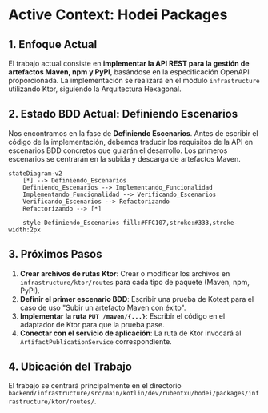 # Active Context: Hodei Packages

## 1. Enfoque Actual

El trabajo actual consiste en **implementar la API REST para la gestión de artefactos Maven, npm y PyPI**, basándose en la especificación OpenAPI proporcionada. La implementación se realizará en el módulo `infrastructure` utilizando Ktor, siguiendo la Arquitectura Hexagonal.

## 2. Estado BDD Actual: Definiendo Escenarios

Nos encontramos en la fase de **Definiendo Escenarios**. Antes de escribir el código de la implementación, debemos traducir los requisitos de la API en escenarios BDD concretos que guiarán el desarrollo. Los primeros escenarios se centrarán en la subida y descarga de artefactos Maven.

```mermaid
stateDiagram-v2
    [*] --> Definiendo_Escenarios
    Definiendo_Escenarios --> Implementando_Funcionalidad
    Implementando_Funcionalidad --> Verificando_Escenarios
    Verificando_Escenarios --> Refactorizando
    Refactorizando --> [*]

    style Definiendo_Escenarios fill:#FFC107,stroke:#333,stroke-width:2px
```

## 3. Próximos Pasos

1.  **Crear archivos de rutas Ktor**: Crear o modificar los archivos en `infrastructure/ktor/routes` para cada tipo de paquete (Maven, npm, PyPI).
2.  **Definir el primer escenario BDD**: Escribir una prueba de Kotest para el caso de uso "Subir un artefacto Maven con éxito".
3.  **Implementar la ruta `PUT /maven/{...}`**: Escribir el código en el adaptador de Ktor para que la prueba pase.
4.  **Conectar con el servicio de aplicación**: La ruta de Ktor invocará al `ArtifactPublicationService` correspondiente.

## 4. Ubicación del Trabajo

El trabajo se centrará principalmente en el directorio `backend/infrastructure/src/main/kotlin/dev/rubentxu/hodei/packages/infrastructure/ktor/routes/`.